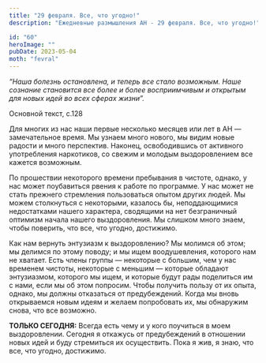 ```yaml
---
title: "29 февраля. Все, что угодно!"
description: "Ежедневные размышления АН - 29 февраля. Все, что угодно!"

id: "60"
heroImage: ""
pubDate: 2023-05-04
moth: "fevral"
---
```


_“Наша болезнь остановлена, и теперь все стало возможным. Наше сознание
становится все более и более восприимчивым и открытым для новых идей во всех
сферах жизни”._

Основной текст, с.128

Для многих из нас наши первые несколько месяцев или лет в АН — замечательное
время. Мы узнаем много нового, мы видим новые радости и много перспектив.
Наконец, освободившись от активного употребления наркотиков, со свежим и
молодым выздоровлением все кажется возможным.

По прошествии некоторого времени пребывания в чистоте, однако, у нас может
поубавиться рвения к работе по программе. У нас может не стать прежнего
стремления пользоваться опытом других людей. Мы можем столкнуться с
некоторыми, казалось бы, неподдающимися недостатками нашего характера,
сводящими на нет безграничный оптимизм начала нашего выздоровления. Мы слишком
много знаем, чтобы поверить, что все, что угодно, достижимо.

Как нам вернуть энтузиазм к выздоровлению? Мы молимся об этом; мы делимся по
этому поводу; и мы ищем воодушевления, которого нам не хватает. Есть члены
группы — некоторые с большим, чем у нас временем чистоты, некоторые с меньшим
— которые обладают энтузиазмом, которого мы ищем, и которые будут рады
поделиться им с нами, если мы об этом попросим. Чтобы получить пользу от их
опыта, однако, мы должны отказаться от предубеждений. Когда мы вновь
открываемся новым идеям и желаем попробовать их, мы обнаружим снова, что все
возможно.

**ТОЛЬКО СЕГОДНЯ:** Всегда есть чему и у кого поучиться в моем выздоровлении.
Сегодня я откажусь от предубеждений в отношении новых идей и буду стремиться
их осуществить. Пока я жив, я знаю, что все, что угодно, достижимо.
